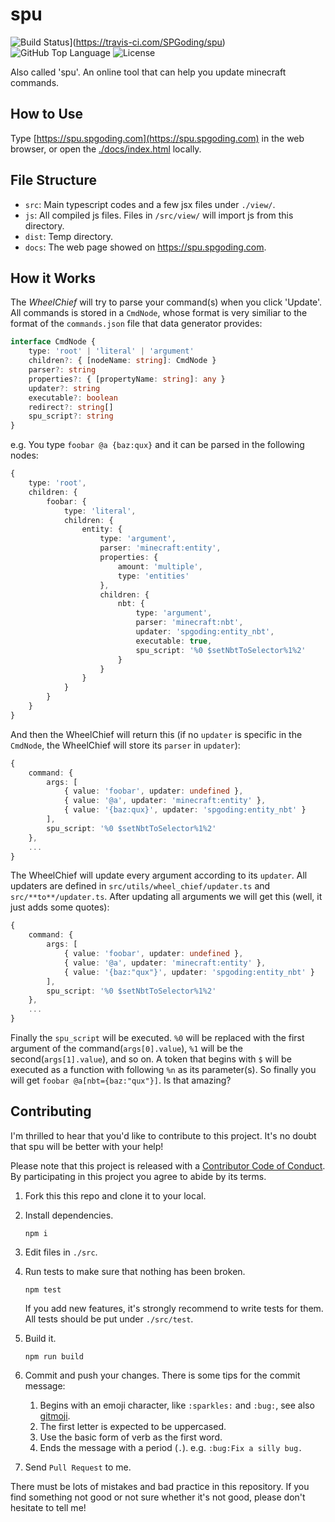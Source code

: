# spu

![Build Status](https://travis-ci.com/SPGoding/spu.svg?branch=master)](https://travis-ci.com/SPGoding/spu)
![GitHub Top Language](https://img.shields.io/github/languages/top/CommandBlockLogic/spu.svg)
![License](https://img.shields.io/github/license/CommandBlockLogic/spu.svg)

Also called 'spu'. An online tool that can help you update minecraft commands.

## How to Use

Type [https://spu.spgoding.com](https://spu.spgoding.com) in the web browser, or open the [./docs/index.html](https://github.com/CommandBlockLogic/spu/blob/master/docs/index.html) locally.

## File Structure

- `src`: Main typescript codes and a few jsx files under `./view/`.
- `js`: All compiled js files. Files in `/src/view/` will import js from this directory.
- `dist`: Temp directory.
- `docs`: The web page showed on https://spu.spgoding.com.

## How it Works

The *WheelChief* will try to parse your command(s) when you click 'Update'. All commands is stored in a `CmdNode`, whose format is very similiar to the format of the `commands.json` file that data generator provides:

```TypeScript
interface CmdNode {
    type: 'root' | 'literal' | 'argument'
    children?: { [nodeName: string]: CmdNode }
    parser?: string
    properties?: { [propertyName: string]: any }
    updater?: string
    executable?: boolean
    redirect?: string[]
    spu_script?: string
}
```

e.g. You type `foobar @a {baz:qux}` and it can be parsed in the following nodes:

```TypeScript
{
    type: 'root',
    children: {
        foobar: {
            type: 'literal',
            children: {
                entity: {
                    type: 'argument',
                    parser: 'minecraft:entity',
                    properties: {
                        amount: 'multiple',
                        type: 'entities'
                    },
                    children: {
                        nbt: {
                            type: 'argument',
                            parser: 'minecraft:nbt',
                            updater: 'spgoding:entity_nbt',
                            executable: true,
                            spu_script: '%0 $setNbtToSelector%1%2'
                        }
                    }
                }
            }
        }
    }
}
```

And then the WheelChief will return this (if no `updater` is specific in the `CmdNode`, the WheelChief will store its `parser` in `updater`):

```TypeScript
{
    command: {
        args: [
            { value: 'foobar', updater: undefined }, 
            { value: '@a', updater: 'minecraft:entity' }, 
            { value: '{baz:qux}', updater: 'spgoding:entity_nbt' }
        ],
        spu_script: '%0 $setNbtToSelector%1%2'
    },
    ...
}
```

The WheelChief will update every argument according to its `updater`. All updaters are defined in `src/utils/wheel_chief/updater.ts` and `src/**to**/updater.ts`. After updating all arguments we will get this (well, it just adds some quotes):


```TypeScript
{
    command: {
        args: [
            { value: 'foobar', updater: undefined }, 
            { value: '@a', updater: 'minecraft:entity' }, 
            { value: '{baz:"qux"}', updater: 'spgoding:entity_nbt' }
        ],
        spu_script: '%0 $setNbtToSelector%1%2'
    },
    ...
}
```

Finally the `spu_script` will be executed. `%0` will be replaced with the first argument of the command(`args[0].value`), `%1` will be the second(`args[1].value`), and so on. A token that begins with `$` will be executed as a function with following `%n` as its parameter(s). So finally you will get `foobar @a[nbt={baz:"qux"}]`. Is that amazing?

## Contributing

I'm thrilled to hear that you'd like to contribute to this project. It's no doubt that spu will be better with your help!

Please note that this project is released with a [Contributor Code of Conduct](https://www.contributor-covenant.org/). By participating in this project you agree to abide by its terms.

1.  Fork this this repo and clone it to your local.

2.  Install dependencies.

    `npm i`

3.  Edit files in `./src`.

4. Run tests to make sure that nothing has been broken.

    `npm test`

    If you add new features, it's strongly recommend to write tests for them. All tests should be put under `./src/test`.

5.  Build it.

    `npm run build`

6. Commit and push your changes. There is some tips for the commit message:
    1. Begins with an emoji character, like `:sparkles:` and `:bug:`, see also [gitmoji](http://gitmoji.carloscuesta.me/).
    2. The first letter is expected to be uppercased.
    3. Use the basic form of verb as the first word.
    4. Ends the message with a period (`.`).
    e.g. `:bug:Fix a silly bug.`

7.  Send `Pull Request` to me.

There must be lots of mistakes and bad practice in this repository. If you find something not good or not sure whether it's not good, please don't hesitate to tell me!
